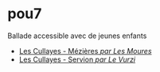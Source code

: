 pou7
====

Ballade accessible avec de jeunes enfants

- [Les Cullayes - Mézières *par Les Moures*](https://github.com/alienlebarge/pou7/blob/master/LesCullayes-Mezieres.geosjon)
- [Les Cullayes - Servion *par Le Vurzi*](https://github.com/alienlebarge/pou7/blob/master/LesCullayes-Servion.geojson)
